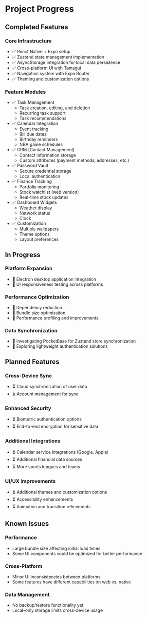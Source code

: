 # Project Progress

## Completed Features

### Core Infrastructure
- ✅ React Native + Expo setup
- ✅ Zustand state management implementation
- ✅ AsyncStorage integration for local data persistence
- ✅ Cross-platform UI with Tamagui
- ✅ Navigation system with Expo Router
- ✅ Theming and customization options

### Feature Modules
- ✅ Task Management
  - Task creation, editing, and deletion
  - Recurring task support
  - Task recommendations
- ✅ Calendar Integration
  - Event tracking
  - Bill due dates
  - Birthday reminders
  - NBA game schedules
- ✅ CRM (Contact Management)
  - Contact information storage
  - Custom attributes (payment methods, addresses, etc.)
- ✅ Password Vault
  - Secure credential storage
  - Local authentication
- ✅ Finance Tracking
  - Portfolio monitoring
  - Stock watchlist (web version)
  - Real-time stock updates
- ✅ Dashboard Widgets
  - Weather display
  - Network status
  - Clock
- ✅ Customization
  - Multiple wallpapers
  - Theme options
  - Layout preferences

## In Progress

### Platform Expansion
- 🔄 Electron desktop application integration
- 🔄 UI responsiveness testing across platforms

### Performance Optimization
- 🔄 Dependency reduction
- 🔄 Bundle size optimization
- 🔄 Performance profiling and improvements

### Data Synchronization
- 🔄 Investigating PocketBase for Zustand store synchronization
- 🔄 Exploring lightweight authentication solutions

## Planned Features

### Cross-Device Sync
- ⏳ Cloud synchronization of user data
- ⏳ Account management for sync

### Enhanced Security
- ⏳ Biometric authentication options
- ⏳ End-to-end encryption for sensitive data

### Additional Integrations
- ⏳ Calendar service integrations (Google, Apple)
- ⏳ Additional financial data sources
- ⏳ More sports leagues and teams

### UI/UX Improvements
- ⏳ Additional themes and customization options
- ⏳ Accessibility enhancements
- ⏳ Animation and transition refinements

## Known Issues

### Performance
- Large bundle size affecting initial load times
- Some UI components could be optimized for better performance

### Cross-Platform
- Minor UI inconsistencies between platforms
- Some features have different capabilities on web vs. native

### Data Management
- No backup/restore functionality yet
- Local-only storage limits cross-device usage

